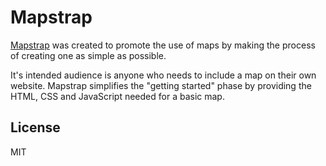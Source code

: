Mapstrap
=========


[Mapstrap](http://Mapstrap.com/) was created to promote the use of maps by making the process of creating one as simple as possible.

It's intended audience is anyone who needs to include a map on their own website. Mapstrap simplifies the "getting started" phase by providing the HTML, CSS and JavaScript needed for a basic map.

License
----
MIT